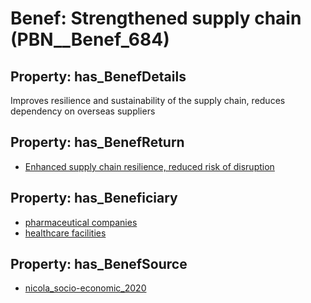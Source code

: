 # Benef: __Strengthened supply chain__ (PBN__Benef_684)

## Property: has_BenefDetails

Improves resilience and sustainability of the supply chain, reduces dependency on overseas suppliers

## Property: has_BenefReturn

* [Enhanced supply chain resilience, reduced risk of disruption](../BenefReturn/PBN__BenefReturn_732)

## Property: has_Beneficiary

* [pharmaceutical companies](../Stakeholder/PBN__Stakeholder_124)
* [healthcare facilities](../Stakeholder/PBN__Stakeholder_33)

## Property: has_BenefSource

* [nicola_socio-economic_2020](../Article/PBN__Article_135)

